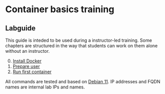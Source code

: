 # Container basics training
## Labguide

This guide is inteded to be used during a instructor-led training. Some chapters are structured in the way that students can work on them alone without an instructor.

0) [Install Docker](doc/Labguide/install-docker.md)
1) [Prepare user](doc/Labguide/prepare-user.md)
2) [Run first container](doc/Labguide/run-first-container.md)


All commands are tested and based on [Debian 11](https://www.debian.org/). IP addresses and FQDN names are internal lab IPs and names.